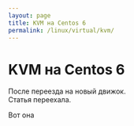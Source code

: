 ```yaml
---
layout: page
title: KVM на Centos 6
permalink: /linux/virtual/kvm/
---
```



# KVM на Centos 6


После переезда на новый движок.  
Статья переехала.

Вот она <a href="http://sysadm.ru/linux/virtual/kvm/"></a>
